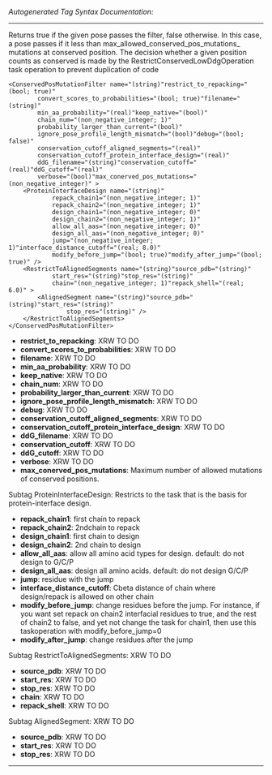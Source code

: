 _Autogenerated Tag Syntax Documentation:_

---
Returns true if the given pose passes the filter, false otherwise. In this case, a pose passes if it less than max_allowed_conserved_pos_mutations_ mutations at conserved position. The decision whether a given position counts as conserved is made by the RestrictConservedLowDdgOperation task operation to prevent duplication of code

```
<ConservedPosMutationFilter name="(string)"restrict_to_repacking="(bool; true)"
        convert_scores_to_probabilities="(bool; true)"filename="(string)"
        min_aa_probability="(real)"keep_native="(bool)"
        chain_num="(non_negative_integer; 1)"
        probability_larger_than_current="(bool)"
        ignore_pose_profile_length_mismatch="(bool)"debug="(bool; false)"
        conservation_cutoff_aligned_segments="(real)"
        conservation_cutoff_protein_interface_design="(real)"
        ddG_filename="(string)"conservation_cutoff="(real)"ddG_cutoff="(real)"
        verbose="(bool)"max_conerved_pos_mutations="(non_negative_integer)" >
    <ProteinInterfaceDesign name="(string)"
            repack_chain1="(non_negative_integer; 1)"
            repack_chain2="(non_negative_integer; 1)"
            design_chain1="(non_negative_integer; 0)"
            design_chain2="(non_negative_integer; 1)"
            allow_all_aas="(non_negative_integer; 0)"
            design_all_aas="(non_negative_integer; 0)"
            jump="(non_negative_integer; 1)"interface_distance_cutoff="(real; 8.0)"
            modify_before_jump="(bool; true)"modify_after_jump="(bool; true)" />
    <RestrictToAlignedSegments name="(string)"source_pdb="(string)"
            start_res="(string)"stop_res="(string)"
            chain="(non_negative_integer; 1)"repack_shell="(real; 6.0)" >
        <AlignedSegment name="(string)"source_pdb="(string)"start_res="(string)"
                stop_res="(string)" />
    </RestrictToAlignedSegments>
</ConservedPosMutationFilter>
```

-   **restrict_to_repacking**: XRW TO DO
-   **convert_scores_to_probabilities**: XRW TO DO
-   **filename**: XRW TO DO
-   **min_aa_probability**: XRW TO DO
-   **keep_native**: XRW TO DO
-   **chain_num**: XRW TO DO
-   **probability_larger_than_current**: XRW TO DO
-   **ignore_pose_profile_length_mismatch**: XRW TO DO
-   **debug**: XRW TO DO
-   **conservation_cutoff_aligned_segments**: XRW TO DO
-   **conservation_cutoff_protein_interface_design**: XRW TO DO
-   **ddG_filename**: XRW TO DO
-   **conservation_cutoff**: XRW TO DO
-   **ddG_cutoff**: XRW TO DO
-   **verbose**: XRW TO DO
-   **max_conerved_pos_mutations**: Maximum number of allowed mutations of conserved positions.


Subtag ProteinInterfaceDesign:   Restricts to the task that is the basis for protein-interface design.

-   **repack_chain1**: first chain to repack
-   **repack_chain2**: 2ndchain to repack
-   **design_chain1**: first chain to design
-   **design_chain2**: 2nd chain to design
-   **allow_all_aas**: allow all amino acid types for design. default: do not design to G/C/P
-   **design_all_aas**: design all amino acids. default: do not design G/C/P
-   **jump**: residue with the jump
-   **interface_distance_cutoff**: Cbeta distance of chain where design/repack is allowed on other chain
-   **modify_before_jump**: change residues before the jump. For instance, if you want set repack on chain2 interfacial residues to true, and the rest of chain2 to false, and yet not change the task for chain1, then use this taskoperation with modify_before_jump=0
-   **modify_after_jump**: change residues after the jump

Subtag RestrictToAlignedSegments:   XRW TO DO

-   **source_pdb**: XRW TO DO
-   **start_res**: XRW TO DO
-   **stop_res**: XRW TO DO
-   **chain**: XRW TO DO
-   **repack_shell**: XRW TO DO


Subtag AlignedSegment:   XRW TO DO

-   **source_pdb**: XRW TO DO
-   **start_res**: XRW TO DO
-   **stop_res**: XRW TO DO

---

